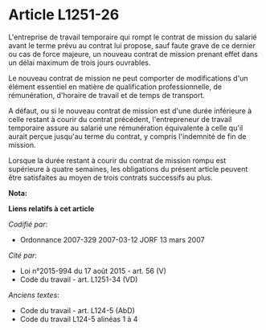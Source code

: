 # Article L1251-26

L'entreprise de travail temporaire qui rompt le contrat de mission du salarié avant le terme prévu au contrat lui propose,
sauf faute grave de ce dernier ou cas de force majeure, un nouveau contrat de mission prenant effet dans un délai maximum de
trois jours ouvrables.

Le nouveau contrat de mission ne peut comporter de modifications d'un élément essentiel en matière de qualification
professionnelle, de rémunération, d'horaire de travail et de temps de transport.

A défaut, ou si le nouveau contrat de mission est d'une durée inférieure à celle restant à courir du contrat précédent,
l'entrepreneur de travail temporaire assure au salarié une rémunération équivalente à celle qu'il aurait perçue jusqu'au
terme du contrat, y compris l'indemnité de fin de mission.

Lorsque la durée restant à courir du contrat de mission rompu est supérieure à quatre semaines, les obligations du présent
article peuvent être satisfaites au moyen de trois contrats successifs au plus.

**Nota:**



**Liens relatifs à cet article**

_Codifié par_:

  - Ordonnance 2007-329 2007-03-12 JORF 13 mars 2007

_Cité par_:

  - Loi n°2015-994 du 17 août 2015 - art. 56 (V)
  - Code du travail - art. L1251-34 (VD)

_Anciens textes_:

  - Code du travail - art. L124-5 (AbD)
  - Code du travail L124-5 alinéas 1 à 4

